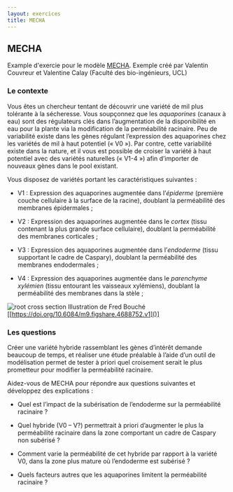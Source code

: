 ```yaml
---
layout: exercices
title: MECHA
---
```


## MECHA

Example d'exercie pour le modèle [MECHA](https://plantmodelling.shinyapps.io/mecha/). Exemple créé par Valentin Couvreur et Valentine Calay (Faculté des bio-ingénieurs, UCL)

### Le contexte

Vous êtes un chercheur tentant de découvrir une variété de mil plus tolérante à la sécheresse. Vous soupçonnez que les *aquaporines* (canaux à eau) sont des régulateurs clés dans l’augmentation de la disponibilité en eau pour la plante via la modification de la perméabilité racinaire. Peu de variabilité existe dans les gènes régulant l’expression des aquaporines chez les variétés de mil à haut potentiel (« V0 »). Par contre, cette variabilité existe dans la nature, et il vous est possible de croiser la variété à haut potentiel avec des variétés naturelles (« V1-4 ») afin d’importer de nouveaux gènes dans le pool existant.

Vous disposez de variétés portant les caractéristiques suivantes :

-	V1 : Expression des aquaporines augmentée dans l’*épiderme* (première couche cellulaire à la surface de la racine), doublant la perméabilité des membranes épidermales ;

-	V2 : Expression des aquaporines augmentée dans le *cortex* (tissu contenant la plus grande surface cellulaire), doublant la perméabilité des membranes corticales ;

-	V3 : Expression des aquaporines augmentée dans l’*endoderme* (tissu supportant le cadre de Caspary), doublant la perméabilité des membranes endodermales ;

-	V4 : Expression des aquaporines augmentée dans le *parenchyme xylémien* (tissu entourant les vaisseaux xylémiens), doublant la perméabilité des membranes dans la stèle ;


![root cross section]({{site.baseurl}}/img/root_section.jpg)
Illustration de Fred Bouché [[https://doi.org/10.6084/m9.figshare.4688752.v1]()]

### Les questions

Créer une variété hybride rassemblant les gènes d’intérêt demande beaucoup de temps, et réaliser une étude préalable à l’aide d’un outil de modélisation permet de tester à priori quel croisement serait le plus prometteur pour modifier la perméabilité racinaire.

Aidez-vous de MECHA pour répondre aux questions suivantes et développez des explications :

-	Quel est l’impact de la subérisation de l’endoderme sur la perméabilité racinaire ?

-	Quel hybride (V0 – V?) permettrait à priori d’augmenter le plus la perméabilité racinaire dans la zone comportant un cadre de Caspary non subérisé ?

-	Comment varie la perméabilité de cet hybride par rapport à la variété V0, dans la zone plus mature où l’endoderme est subérisé ?

-	Quels facteurs autres que les aquaporines limitent la perméabilité racinaire ?

